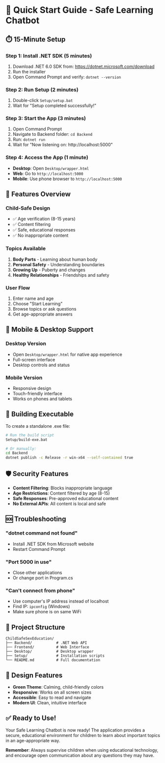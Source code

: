 # 🚀 Quick Start Guide - Safe Learning Chatbot

## ⏱️ 15-Minute Setup

### Step 1: Install .NET SDK (5 minutes)
1. Download .NET 6.0 SDK from: https://dotnet.microsoft.com/download
2. Run the installer
3. Open Command Prompt and verify: `dotnet --version`

### Step 2: Run Setup (2 minutes)
1. Double-click `Setup/setup.bat`
2. Wait for "Setup completed successfully!"

### Step 3: Start the App (3 minutes)
1. Open Command Prompt
2. Navigate to Backend folder: `cd Backend`
3. Run: `dotnet run`
4. Wait for "Now listening on: http://localhost:5000"

### Step 4: Access the App (1 minute)
- **Desktop**: Open `Desktop/wrapper.html`
- **Web**: Go to `http://localhost:5000`
- **Mobile**: Use phone browser to `http://localhost:5000`

## 🎯 Features Overview

### Child-Safe Design
- ✅ Age verification (8-15 years)
- ✅ Content filtering
- ✅ Safe, educational responses
- ✅ No inappropriate content

### Topics Available
1. **Body Parts** - Learning about human body
2. **Personal Safety** - Understanding boundaries
3. **Growing Up** - Puberty and changes
4. **Healthy Relationships** - Friendships and safety

### User Flow
1. Enter name and age
2. Choose "Start Learning"
3. Browse topics or ask questions
4. Get age-appropriate answers

## 📱 Mobile & Desktop Support

### Desktop Version
- Open `Desktop/wrapper.html` for native app experience
- Full-screen interface
- Desktop controls and status

### Mobile Version
- Responsive design
- Touch-friendly interface
- Works on phones and tablets

## 🔧 Building Executable

To create a standalone .exe file:

```bash
# Run the build script
Setup/build-exe.bat

# Or manually:
cd Backend
dotnet publish -c Release -r win-x64 --self-contained true
```

## 🛡️ Security Features

- **Content Filtering**: Blocks inappropriate language
- **Age Restrictions**: Content filtered by age (8-15)
- **Safe Responses**: Pre-approved educational content
- **No External APIs**: All content is local and safe

## 🆘 Troubleshooting

### "dotnet command not found"
- Install .NET SDK from Microsoft website
- Restart Command Prompt

### "Port 5000 in use"
- Close other applications
- Or change port in Program.cs

### "Can't connect from phone"
- Use computer's IP address instead of localhost
- Find IP: `ipconfig` (Windows)
- Make sure phone is on same WiFi

## 📁 Project Structure

```
ChildSafeSexEducation/
├── Backend/           # .NET Web API
├── Frontend/          # Web Interface
├── Desktop/           # Desktop wrapper
├── Setup/             # Installation scripts
└── README.md          # Full documentation
```

## 🎨 Design Features

- **Green Theme**: Calming, child-friendly colors
- **Responsive**: Works on all screen sizes
- **Accessible**: Easy to read and navigate
- **Modern UI**: Clean, intuitive interface

## ✅ Ready to Use!

Your Safe Learning Chatbot is now ready! The application provides a secure, educational environment for children to learn about important topics in an age-appropriate way.

**Remember**: Always supervise children when using educational technology, and encourage open communication about any questions they may have.
